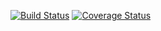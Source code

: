 [![Build Status](https://img.shields.io/travis/vpou18/swe1-app/main.svg)](https://travis-ci.org/vpou18/swe1-app)
[![Coverage Status](https://coveralls.io/repos/github/vpou18/swe1-app/badge.svg?branch=main)](https://coveralls.io/github/vpou18/swe1-app?branch=main)
